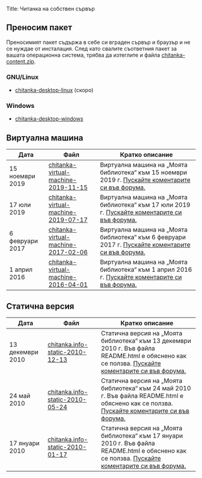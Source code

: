 Title: Читанка на собствен сървър

## Преносим пакет

Преносимият пакет съдържа в себе си вграден сървър и браузър и не се нуждае от инсталация. След като свалите съответния пакет за вашата операционна система, трябва да изтеглите и файла [chitanka-content.zip](https://download.chitanka.info/chitanka-content.torrent).

### GNU/Linux

- [chitanka-desktop-linux](https://download.chitanka.info) (скоро)

### Windows

- [chitanka-desktop-windows](https://download.chitanka.info/chitanka-desktop-windows.7z)

## Виртуална машина

Дата             | Файл                                                                                                               | Кратко описание
---------------- | ------------------------------------------------------------------------------------------------------------------ | -----------------------------------------------------------------------------------------------------------------------------------------------------------------------------------------------------------------------------
15 ноември 2019  | [chitanka-virtual-machine-2019-11-15](https://github.com/chitanka/sites-files/raw/master/chitanka15112019.torrent) | Виртуална машина на „Моята библиотека“ към 15 ноември 2019 г. [Пускайте коментарите си във форума.](http://forum.chitanka.info/my-library-on-virtual-machine-t3949.html)
17 юли 2019      | [chitanka-virtual-machine-2019-07-17](https://github.com/tonywoolf/chitanka/raw/master/chitanka17.07.2019.torrent) | Виртуална машина на „Моята библиотека“ към 17 юли 2019 г. [Пускайте коментарите си във форума.](http://forum.chitanka.info/my-library-on-virtual-machine-t3949.html)
6 февруари 2017  | [chitanka-virtual-machine-2017-02-06](https://files.chitanka.info/chitanka.06.02.2017.torrent)                     | Виртуална машина на „Моята библиотека“ към 6 февруари 2017 г. [Пускайте коментарите си във форума.](http://forum.chitanka.info/my-library-on-virtual-machine-t3949.html)
1 април 2016     | [chitanka-virtual-machine-2016-04-01](http://files.chitanka.info/chitanka.01.04.2016.torrent)                      | Виртуална машина на „Моята библиотека“ към 1 април 2016 г. [Пускайте коментарите си във форума.](http://forum.chitanka.info/my-library-on-virtual-machine-t3949.html)

## Статична версия

Дата             | Файл                                                                                                               | Кратко описание
---------------- | ------------------------------------------------------------------------------------------------------------------ | -----------------------------------------------------------------------------------------------------------------------------------------------------------------------------------------------------------------------------
13 декември 2010 | [chitanka.info-static-2010-12-13](http://static.chitanka.info/tor/chitanka.info-static-2010-12-13.torrent)         | Статична версия на „Моята библиотека“ към 13 декември 2010 г. Във файла README.html е обяснено как се ползва. [Пускайте коментарите си във форума.](http://forum.chitanka.info/static-version-t1517.html)
24 май 2010      | [chitanka.info-static-2010-05-24](http://static.chitanka.info/tor/chitanka.info-static-2010-05-24.torrent)         | Статична версия на „Моята библиотека“ към 24 май 2010 г. Във файла README.html е обяснено как се ползва. [Пускайте коментарите си във форума.](http://forum.chitanka.info/static-version-t1517.html)
17 януари 2010   | [chitanka.info-static-2010-01-17](http://static.chitanka.info/tor/chitanka.info-static-2010-01-17.torrent)         | Статична версия на „Моята библиотека“ към 17 януари 2010 г. Във файла README.html е обяснено как се ползва. [Пускайте коментарите си във форума.](http://forum.chitanka.info/static-version-t1517.html)
